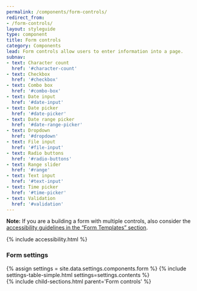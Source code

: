 ```yaml
---
permalink: /components/form-controls/
redirect_from:
- /form-controls/
layout: styleguide
type: component
title: Form controls
category: Components
lead: Form controls allow users to enter information into a page.
subnav:
- text: Character count
  href: '#character-count'
- text: Checkbox
  href: '#checkbox'
- text: Combo box
  href: '#combo-box'
- text: Date input
  href: '#date-input'
- text: Date picker
  href: '#date-picker'
- text: Date range picker
  href: '#date-range-picker'
- text: Dropdown
  href: '#dropdown'
- text: File input
  href: '#file-input'
- text: Radio buttons
  href: '#radio-buttons'
- text: Range slider
  href: '#range'
- text: Text input
  href: '#text-input'
- text: Time picker
  href: '#time-picker'
- text: Validation
  href: '#validation'
---
```


<div class="site-note"><strong>Note:</strong> If you are a building a form with multiple controls, also consider the <a href="{{ site.baseurl }}/form-templates/">accessibility guidelines in the “Form Templates” section</a>.</div>

{% include accessibility.html %}
<div id="settings" class="site-component-section">
  <h3>Form settings</h3>
  {% assign settings = site.data.settings.components.form %}
  {% include settings-table-simple.html
    settings=settings.contents
  %}
</div>
{% include child-sections.html parent='Form controls' %}
